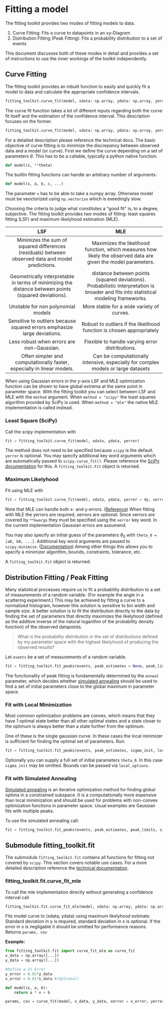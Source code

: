 # Fitting a model

The fitting toolkit provides two modes of fitting models to data.
1. Curve Fitting: Fits a curve to datapoints in an xy-Diagram
2. Distribution Fitting (Peak Fitting): Fits a probability distribution to a set of events

This document discusses both of these modes in detail and provides a set of instructions to use the inner workings of the toolkit independently.

## Curve Fitting

The fitting toolkit provides an inbuilt function to easily and quickly fit a model to data and calculate the appropriate confidence intervals.
```py
fitting_toolkit.curve_fit(model, xdata: np.array, ydata: np.array, yerror = None, method = "scipy", resamples = 5000, model_resolution: int = None, model_axis = None, nsigma:float = 1, **kwargs)
```

The curve fit function takes a lot of different inputs regarding both the curve fit itself and the estimation of the confidence interval. This description focuses on the former.
```py
fitting_toolkit.curve_fit(model, xdata: np.array, ydata: np.array, yerror = None, method = "scipy", **kwargs)
```

For a detailed description please reference the technical docs. The basic objective of curve fitting is to minimize the discrepancy between observed data and a model (or curve). First we define the curve depending on a set of parameters $\theta$. This has to be a callable, typically a python native function:
```py
def model(x, **theta)
```

The builtin fitting functions can handle an arbitrary number of arguments:
```py
def model(x, a, b, c, ...)
```
The parameter `x` has to be able to take a numpy array. Otherwise model must be veoctorized using `np.vectorize` which is exeedingly slow.

Choosing the criteria to judge what constitutes a "good fit" is, to a degree, subjective. The fitting toolkit provides two modes of fitting: least squares fitting (LSF) and maximum likelyhood estimation (MLE). 

| LSF | MLE 
|:---:|:---:
|Minimizes the sum of squared differences (residuals) between observed data and model predictions. | Maximizes the likelihood function, which measures how likely the observed data are given the model parameters.
| Geometrically interpretable in terms of minimizing the distance between points (squared deviations). | distance between points (squared deviations).	Probabilistic interpretation is broader and fits into statistical modeling frameworks.
| Unstable for non polynomial models | More stable for a wide variety of curves.
| Sensitive to outliers because squared errors emphasize large deviations. | Robust to outliers if the likelihood function is chosen appropriately
| Less robust when errors are non-Gaussian. | Flexible to handle varying error distributions.
| Often simpler and computationally faster, especially in linear models. | Can be computationally intensive, especially for complex models or large datasets

When using Gaussian errors in the y-axis LSF and MLE optimization function can be shown to have global extrema at the same point in parameter space. With the fitting toolkit you can select between LSF and MLE with the `method` argument. When `method = "scipy"` the least squares algorithm provided by SciPy is used. When `method = "mle"` the native MLE implementation is called instead.

### Least Square (SciPy)

Call the scipy implementation with

```py
fit = fitting_toolkit.curve_fit(model, xdata, ydata, yerror)
```

The method does not need to be specified because `scipy` is the default.  `yerror` is optional. You may specify additional key word arguments which are automatically passed to `scipy.curve_fit()`. Please reference the [SciPy documentation](https://docs.scipy.org/doc/scipy/reference/generated/scipy.optimize.curve_fit.html) for this. A `fitting_toolkit.Fit` object is returned.

### Maximum Likelyhood

Fit using MLE with

```py
fit = fitting_toolkit.curve_fit(model, xdata, ydata, yerror = dy, xerror = dx, method = "mle")
```

Note that MLE can handle both x- and y-errors. ([Reference](../resources/max_likelyhood_est.md#1-computing-pd-of-data-point)) When fitting with MLE the yerrors are required, xerrors are optional. Since xerrors are covered by `**kwargs` they must be specified using the `xerror` key word. In the current implementation Gaussian errors are assumend.

You may also specify an initial guess of the parameters $\theta _0$ with `theta_0 = [a0, b0, ...]`. Additional key word arguments are passed to `scipy.minimize`. ([Documentation](https://docs.scipy.org/doc/scipy/reference/generated/scipy.optimize.minimize.html#scipy.optimize.minimize)) Among other things this allows you to specify a minimizer algorithm, bounds, constraints, tolerance, etc.

A `fitting_toolkit.Fit` object is returned. 

## Distribution Fitting / Peak Fitting

Many statistical processes require us to fit a probability distribution to a set of measurements of a random variable. (For example the angle in a scattering experiment.) This may be achieved by fitting a curve to a normalized histogram, however this solution is sensitive to bin width and sample size. A better solution is to fit the distribution directly to the data by finding the set of parameters that directly maximizes the likelyhood (defined as the additive inverse of the natural logarithm of the probability density function) of the observed datapoints.

> What is the probability distribution in the set of distributions defined by my parameter space with the highest likelyhood of producing the observed results?

Let `events` be a set of measurements of a random variable.

```py
fit = fitting_toolkit.fit_peaks(events, peak_estimates = None, peak_limits = None, sigma_init=None, theta_0 = None, anneal = False, model = None, local_options = {}, anneal_options = {})
```

The functionality of peak fitting is fundamentally determined by the `anneal` parameter, which decides whether [simulated annealing](https://en.wikipedia.org/wiki/Simulated_annealing) should be used to find a set of initial parameters close to the global maximum in parameter space.

### Fit with Local Minimization

Most common optimization problems are convex, which means that they have 1 optimal state better than all other optimal states and a state closer to the optimum is always better than a state further from the optimum.

One of these is the single gaussian curve. In these cases the local minimizer is sufficient for finding the optimal set of parameters. Run:

```py
fit = fitting_toolkit.fit_peaks(events, peak_estimates, sigma_init, local_options = {})
```
Optionally you can supply a full set of initial parameters `theta_0`. In this case `sigma_init` may be omitted. Bounds can be passed via `local_options`.

### Fit with Simulated Annealing


[Simulated annealing](https://en.wikipedia.org/wiki/Simulated_annealing) is an iterative optimization method for finding global optima in a constrained subspace. It is a computationally more expensive than local minimization and should be used for problems with non-convex optimization functions in parameter space. Usual examples are Gaussian fits with multiple peaks.

To use the simulated annealing call:
```py
fit = fitting_toolkit.fit_peaks(events, peak_estimates, peak_limits, sigma_init, anneal = True, annealing_options = {})
```

## Submodule fitting_toolkit.fit

The submodule `fitting_toolkit.fit` contains all functions for fitting not covered by `scipy`.
This section covers notable use cases. For a more detailed description reference the [technical documentation](../../technical%20docs/submodules/fit.md).

### fitting_toolkit.fit.curve_fit_mle

To call the mle implementation directly without generating a confidence interval call
```py
fitting_toolkit.fit.curve_fit_mle(model, xdata: np.array, ydata: np.array, yerror, theta_0 = None, xerror = None, **kwargs)
```

Fits model curve to (xdata, ydata) using maximum likelyhood estimate.
Standard deviation in y is required, standard deviation in x is optional. If the error in x is negligable it should be omitted for performance reasons. Returns `params, cov`

**Example:**
```py
from fitting_toolkit.fit import curve_fit_mle as curve_fit
x_data = np.array([...])
y_data = np.array([...])

#Define a 1% Error
y_error = 0.01*y_data
x_error = 0.01*x_data #(Optional)

def model(x, a, b):
    return a * x + b

params, cov = curve_fit(model, x_data, y_data, xerror = x_error, yerror = y_error)
```